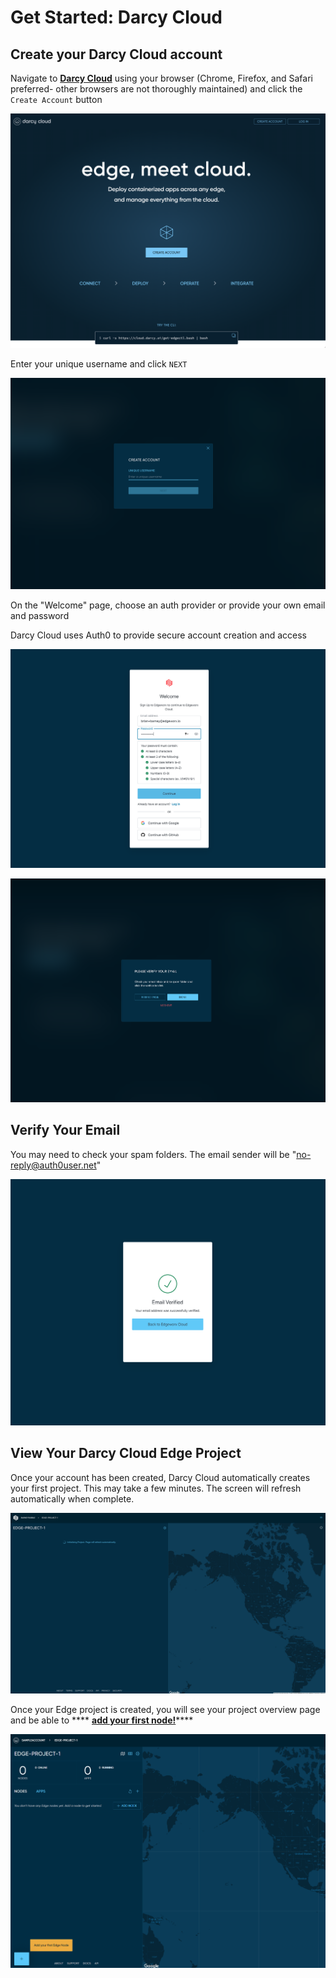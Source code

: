 # Get Started: Darcy Cloud

## Create your Darcy Cloud account



Navigate to [**Darcy Cloud**](https://cloud.darcy.ai/welcome) using your browser (Chrome, Firefox, and Safari preferred- other browsers are not thoroughly maintained) and click the `Create Account` button

![Darcy Cloud Welcome Page](../../.gitbook/assets/cloud-home.png)

Enter your unique username and click `NEXT`

![Create Account](<../../.gitbook/assets/image (8).png>)

On the "Welcome" page, choose an auth provider or provide your own email and password

Darcy Cloud uses Auth0 to provide secure account creation and access

![Create Account Auth0](<../../.gitbook/assets/image (9) (1).png>)

![Verify Email](<../../.gitbook/assets/image (12).png>)

## Verify Your Email

You may need to check your spam folders. The email sender will be "no-reply@auth0user.net"

![Email Verified](<../../.gitbook/assets/image (14) (1).png>)

## View Your Darcy Cloud Edge Project

Once your account has been created, Darcy Cloud automatically creates your first project. This may take a few minutes. The screen will refresh automatically when complete.

![Your Project is Being Created](<../../.gitbook/assets/image (10).png>)

Once your Edge project is created, you will see your project overview page and be able to **** [**add your first node!**](nodes/get-started-add-node.md)****

![Project Overview](../../.gitbook/assets/1done.png)

